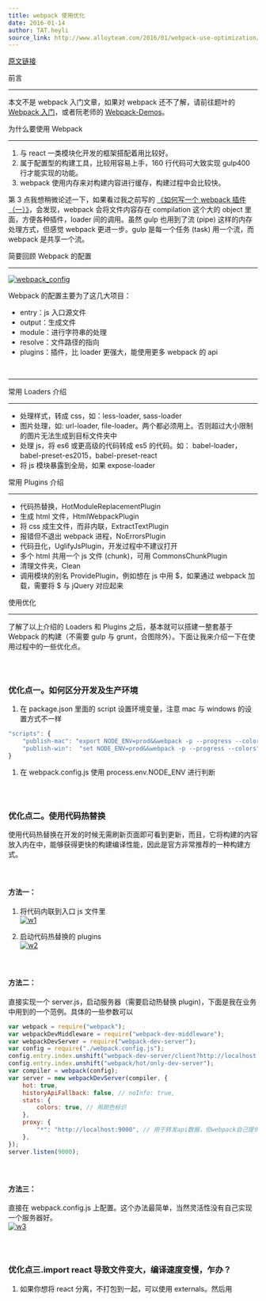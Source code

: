 ```yaml
---
title: webpack 使用优化
date: 2016-01-14
author: TAT.heyli
source_link: http://www.alloyteam.com/2016/01/webpack-use-optimization/
---
```


<!-- {% raw %} - for jekyll -->

[原文链接](https://github.com/lcxfs1991/blog/issues/2)

前言  

* * *

本文不是 webpack 入门文章，如果对 webpack 还不了解，请前往题叶的 [Webpack 入门](http://segmentfault.com/a/1190000002551952)，或者阮老师的 [Webpack-Demos](https://github.com/ruanyf/webpack-demos)。

为什么要使用 Webpack  

* * *

1.  与 react 一类模块化开发的框架搭配着用比较好。
2.  属于配置型的构建工具，比较用容易上手，160 行代码可大致实现 gulp400 行才能实现的功能。
3.  webpack 使用内存来对构建内容进行缓存，构建过程中会比较快。

第 3 点我想稍微论述一下，如果看过我之前写的 [《如何写一个 webpack 插件（一）》](https://github.com/lcxfs1991/blog/issues/1)，会发现，webpack 会将文件内容存在 compilation 这个大的 object 里面，方便各种插件，loader 间的调用。虽然 gulp 也用到了流 (pipe) 这样的内存处理方式，但感觉 webpack 更进一步。gulp 是每一个任务 (task) 用一个流，而 webpack 是共享一个流。

简要回顾 Webpack 的配置  

* * *

[![webpack_config](https://cloud.githubusercontent.com/assets/3348398/12219566/59f04c1e-b784-11e5-93b5-9301333f0e22.png)](https://cloud.githubusercontent.com/assets/3348398/12219566/59f04c1e-b784-11e5-93b5-9301333f0e22.png)

Webpack 的配置主要为了这几大项目：

-   entry：js 入口源文件
-   output：生成文件
-   module：进行字符串的处理
-   resolve：文件路径的指向
-   plugins：插件，比 loader 更强大，能使用更多 webpack 的 api

   

* * *

常用 Loaders 介绍  

* * *

-   处理样式，转成 css，如：less-loader, sass-loader
-   图片处理，如: url-loader, file-loader。两个都必须用上。否则超过大小限制的图片无法生成到目标文件夹中
-   处理 js，将 es6 或更高级的代码转成 es5 的代码。如： babel-loader，babel-preset-es2015，babel-preset-react
-   将 js 模块暴露到全局，如果 expose-loader

常用 Plugins 介绍  

* * *

-   代码热替换，HotModuleReplacementPlugin
-   生成 html 文件，HtmlWebpackPlugin
-   将 css 成生文件，而非内联，ExtractTextPlugin
-   报错但不退出 webpack 进程，NoErrorsPlugin
-   代码丑化，UglifyJsPlugin，开发过程中不建议打开
-   多个 html 共用一个 js 文件 (chunk)，可用 CommonsChunkPlugin
-   清理文件夹，Clean
-   调用模块的别名 ProvidePlugin，例如想在 js 中用 $，如果通过 webpack 加载，需要将 $ 与 jQuery 对应起来

使用优化  

* * *

了解了以上介绍的 Loaders 和 Plugins 之后，基本就可以搭建一整套基于 Webpack 的构建（不需要 gulp 与 grunt，合图除外）。下面让我来介绍一下在使用过程中的一些优化点。

###  

### 优化点一。如何区分开发及生产环境

1.  在 package.json 里面的 script 设置环境变量，注意 mac 与 windows 的设置方式不一样

```javascript
"scripts": {
    "publish-mac": "export NODE_ENV=prod&&webpack -p --progress --colors",
    "publish-win":  "set NODE_ENV=prod&&webpack -p --progress --colors"
}
```

1.  在 webpack.config.js 使用 process.env.NODE_ENV 进行判断

###  

### 优化点二。使用代码热替换

使用代码热替换在开发的时候无需刷新页面即可看到更新，而且，它将构建的内容放入内在中，能够获得更快的构建编译性能，因此是官方非常推荐的一种构建方式。

####  

#### 方法一：

1. 将代码内联到入口 js 文件里   
[![w1](https://cloud.githubusercontent.com/assets/3348398/12219594/40d8b65c-b785-11e5-82f2-5557084605dc.png)](https://cloud.githubusercontent.com/assets/3348398/12219594/40d8b65c-b785-11e5-82f2-5557084605dc.png)

2. 启动代码热替换的 plugins  
[![w2](https://cloud.githubusercontent.com/assets/3348398/12219596/4a3acafa-b785-11e5-9836-0d0617c81d58.png)](https://cloud.githubusercontent.com/assets/3348398/12219596/4a3acafa-b785-11e5-9836-0d0617c81d58.png)

####  

#### 方法二：

直接实现一个 server.js，启动服务器（需要启动热替换 plugin)，下面是我在业务中用到的一个范例。具体的一些参数可以

```javascript
var webpack = require("webpack");
var webpackDevMiddleware = require("webpack-dev-middleware");
var webpackDevServer = require("webpack-dev-server");
var config = require("./webpack.config.js");
config.entry.index.unshift("webpack-dev-server/client?http://localhost:9000"); // 将执替换js内联进去
config.entry.index.unshift("webpack/hot/only-dev-server");
var compiler = webpack(config);
var server = new webpackDevServer(compiler, {
    hot: true,
    historyApiFallback: false, // noInfo: true,
    stats: {
        colors: true, // 用颜色标识
    },
    proxy: {
        "*": "http://localhost:9000", // 用于转发api数据，但webpack自己提供的并不太好用
    },
});
server.listen(9000);
```

####  

#### 方法三：

直接在 webpack.config.js 上配置。这个办法最简单，当然灵活性没有自己实现一个服务器好。  
[![w3](https://cloud.githubusercontent.com/assets/3348398/12219636/b46bef20-b786-11e5-9116-3481c8f06e95.png)](https://cloud.githubusercontent.com/assets/3348398/12219636/b46bef20-b786-11e5-9116-3481c8f06e95.png)

###  

### 优化点三.import react 导致文件变大，编译速度变慢，乍办？

1.  如果你想将 react 分离，不打包到一起，可以使用 externals。然后用<script> 单独将 react 引入  
    [![w1](https://cloud.githubusercontent.com/assets/3348398/12219645/57e0e98a-b787-11e5-8cd1-59f2190669d8.png)](https://cloud.githubusercontent.com/assets/3348398/12219645/57e0e98a-b787-11e5-8cd1-59f2190669d8.png)
2.  如果不介意将 react 打包到一起，请在 alias 中直接指向 react 的文件。可以提高 webpack 搜索的速度。准备部署上线时记得将换成 react.min，能减少文件大小 (减少约 600kb)  
    [![w2](https://cloud.githubusercontent.com/assets/3348398/12219647/64904914-b787-11e5-9736-8199c7f6a064.png)](https://cloud.githubusercontent.com/assets/3348398/12219647/64904914-b787-11e5-9736-8199c7f6a064.png)
3.  使用 module.noParse 针对单独的 react.min.js 这类没有依赖的模块，速度�


<!-- {% endraw %} - for jekyll -->